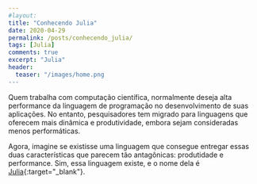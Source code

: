 ```yaml
---
#layout: 
title: "Conhecendo Julia"
date: 2020-04-29
permalink: /posts/conhecendo_julia/
tags: [Julia]
comments: true
excerpt: "Julia"
header:
  teaser: "/images/home.png
---
```


Quem trabalha com computação científica, normalmente deseja alta performance da linguagem de programação no desenvolvimento de suas aplicações. No entanto, pesquisadores tem migrado para linguagens que oferecem mais dinâmica e produtividade, embora sejam consideradas menos performáticas.

Agora, imagine se existisse uma linguagem que consegue entregar essas duas características que parecem tão antagônicas: produtidade e performance. Sim, essa linguagem existe, e o nome dela é [Julia](https://julialang.org/){:target="_blank"}.